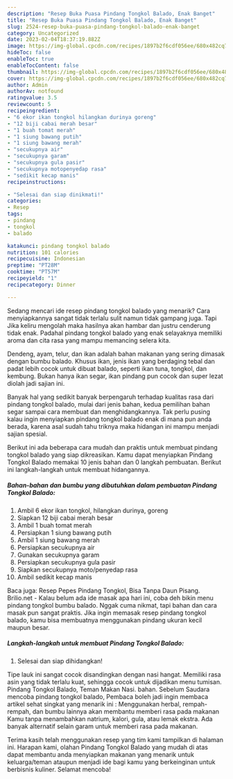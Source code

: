 ```yaml
---
description: "Resep Buka Puasa Pindang Tongkol Balado, Enak Banget"
title: "Resep Buka Puasa Pindang Tongkol Balado, Enak Banget"
slug: 2524-resep-buka-puasa-pindang-tongkol-balado-enak-banget
category: Uncategorized
date: 2023-02-04T18:37:19.882Z
image: https://img-global.cpcdn.com/recipes/1897b2f6cdf056ee/680x482cq70/pindang-tongkol-balado-foto-resep-utama.jpg
hideToc: false
enableToc: true
enableTocContent: false
thumbnail: https://img-global.cpcdn.com/recipes/1897b2f6cdf056ee/680x482cq70/pindang-tongkol-balado-foto-resep-utama.jpg
cover: https://img-global.cpcdn.com/recipes/1897b2f6cdf056ee/680x482cq70/pindang-tongkol-balado-foto-resep-utama.jpg
author: Admin
authorAv: notfound
ratingvalue: 3.5
reviewcount: 5
recipeingredient:
- "6 ekor ikan tongkol hilangkan durinya goreng"
- "12 biji cabai merah besar"
- "1 buah tomat merah"
- "1 siung bawang putih"
- "1 siung bawang merah"
- "secukupnya air"
- "secukupnya garam"
- "secukupnya gula pasir"
- "secukupnya motopenyedap rasa"
- "sedikit kecap manis"
recipeinstructions:

- "Selesai dan siap dinikmati!"
categories:
- Resep
tags:
- pindang
- tongkol
- balado

katakunci: pindang tongkol balado 
nutrition: 101 calories
recipecuisine: Indonesian
preptime: "PT28M"
cooktime: "PT57M"
recipeyield: "1"
recipecategory: Dinner

---
```



Sedang mencari ide resep pindang tongkol balado yang menarik? Cara menyiapkannya sangat tidak terlalu sulit namun tidak gampang juga. Tapi Jika keliru mengolah maka hasilnya akan hambar dan justru cenderung tidak enak. Padahal pindang tongkol balado yang enak selayaknya memiliki aroma dan cita rasa yang mampu memancing selera kita.


Dendeng, ayam, telur, dan ikan adalah bahan makanan yang sering dimasak dengan bumbu balado. Khusus ikan, jenis ikan yang berdaging tebal dan padat lebih cocok untuk dibuat balado, seperti ikan tuna, tongkol, dan kembung. Bukan hanya ikan segar, ikan pindang pun cocok dan super lezat diolah jadi sajian ini.

Banyak hal yang sedikit banyak berpengaruh terhadap kualitas rasa dari pindang tongkol balado, mulai dari jenis bahan, kedua pemilihan bahan segar sampai cara membuat dan menghidangkannya. Tak perlu pusing kalau ingin menyiapkan pindang tongkol balado enak di mana pun anda berada, karena asal sudah tahu triknya maka hidangan ini mampu menjadi sajian spesial.


Berikut ini ada beberapa cara mudah dan praktis untuk membuat pindang tongkol balado yang siap dikreasikan. Kamu dapat menyiapkan Pindang Tongkol Balado memakai 10 jenis bahan dan 0 langkah pembuatan. Berikut ini langkah-langkah untuk membuat hidangannya.

<!--inarticleads1-->

##### Bahan-bahan dan bumbu yang dibutuhkan dalam pembuatan Pindang Tongkol Balado:

1. Ambil 6 ekor ikan tongkol, hilangkan durinya, goreng
1. Siapkan 12 biji cabai merah besar
1. Ambil 1 buah tomat merah
1. Persiapkan 1 siung bawang putih
1. Ambil 1 siung bawang merah
1. Persiapkan secukupnya air
1. Gunakan secukupnya garam
1. Persiapkan secukupnya gula pasir
1. Siapkan secukupnya moto/penyedap rasa
1. Ambil sedikit kecap manis


Baca juga: Resep Pepes Pindang Tongkol, Bisa Tanpa Daun Pisang. Brilio.net - Kalau belum ada ide masak apa hari ini, coba deh bikin menu pindang tongkol bumbu balado. Nggak cuma nikmat, tapi bahan dan cara masak pun sangat praktis. Jika ingin memasak resep pindang tongkol balado, kamu bisa membuatnya menggunakan pindang ukuran kecil maupun besar. 

<!--inarticleads2-->

##### Langkah-langkah untuk membuat Pindang Tongkol Balado:


1. Selesai dan siap dihidangkan!

Tipe lauk ini sangat cocok disandingkan dengan nasi hangat. Memiliki rasa asin yang tidak terlalu kuat, sehingga cocok untuk dijadikan menu tumisan. Pindang Tongkol Balado, Teman Makan Nasi. bahan. Sebelum Saudara mencoba pindang tongkol balado, Pembaca boleh jadi ingin membaca artikel sehat singkat yang menarik ini : Menggunakan herbal, rempah-rempah, dan bumbu lainnya akan membantu memberi rasa pada makanan Kamu tanpa menambahkan natrium, kalori, gula, atau lemak ekstra. Ada banyak alternatif selain garam untuk memberi rasa pada makanan. 

Terima kasih telah menggunakan resep yang tim kami tampilkan di halaman ini. Harapan kami, olahan Pindang Tongkol Balado yang mudah di atas dapat membantu anda menyiapkan makanan yang menarik untuk keluarga/teman ataupun menjadi ide bagi kamu yang berkeinginan untuk berbisnis kuliner. Selamat mencoba!
